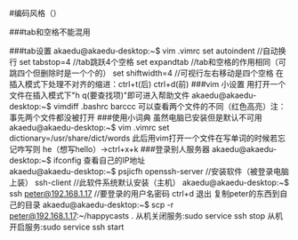 #编码风格（）

###tab和空格不能混用

###tab设置
	akaedu@akaedu-desktop:~$ vim .vimrc
	set autoindent    //自动换行
	set tabstop=4     //tab跳跃4个空格
	set expandtab     //tab和空格的作用相同（可跳四个但删除时是一个个的）
	set shiftwidth=4  //可视行左右移动是四个空格
    在插入模式下处理不对齐的缩进：ctrl+t(后)  ctrl+d(前) 
###vim 小设置
    用打开一个文件在插入模式下"h q(要查找项)"即可进入帮助文件
    akaedu@akaedu-desktop:~$ vimdiff .bashrc barccc
    可以查看两个文件的不同（红色高亮）注：事先两个文件都没被打开
###使用小词典
    虽然电脑已安装但是默认不可用
    akaedu@akaedu-desktop:~$ vim .vimrc
    set dictionary=/usr/share/dict/words
    此后用vim打开一个文件在写单词的时候若忘记咋写则 he（想写hello）->ctrl+x+k
###登录别人服务器
    akaedu@akaedu-desktop:~$ ifconfig 查看自己的IP地址   
    akaedu@akaedu-desktop:~$ psjicfh openssh-server //安装软件（被登录电脑上装）
                                     ssh-client     //此软件系统默认安装（主机）
    akaedu@akaedu-desktop:~$ ssh peter@192.168.1.17 //要登录的用户名密码
    ctrl+d 退出 
    复制peter的东西到自己的目录
    akaedu@akaedu-desktop:~$ scp -r peter@192.168.1.17:~/happycasts .
    从机关闭服务:sudo service ssh stop
    从机开启服务:sudo service ssh start

